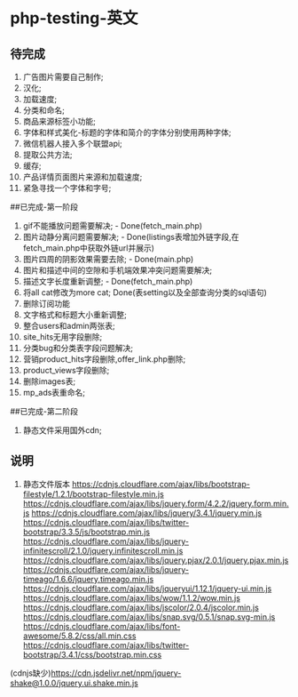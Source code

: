 # php-testing-英文
## 待完成
1. 广告图片需要自己制作;
9. 汉化;
10. 加载速度;
11. 分类和命名;
12. 商品来源标签小功能;
13. 字体和样式美化-标题的字体和简介的字体分别使用两种字体;
14. 微信机器人接入多个联盟api;
15. 提取公共方法;
16. 缓存;
17. 产品详情页面图片来源和加载速度;
18. 紧急寻找一个字体和字号;

##已完成-第一阶段
1. gif不能播放问题需要解决; - Done(fetch_main.php)
2. 图片动静分离问题需要解决; - Done(listings表增加外链字段,在fetch_main.php中获取外链url并展示)
3. 图片四周的阴影效果需要去除; - Done(main.php)
4. 图片和描述中间的空隙和手机端效果冲突问题需要解决;
4. 描述文字长度重新调整; - Done(fetch_main.php)
5. 将all cat修改为more cat; Done(表setting以及全部查询分类的sql语句)
6. 删除订阅功能
7. 文字格式和标题大小重新调整;
8. 整合users和admin两张表;
9. site_hits无用字段删除;
18. 分类bug和分类表字段问题解决;
19. 营销product_hits字段删除,offer_link.php删除;
20. product_views字段删除;
21. 删除images表;
22. mp_ads表重命名;

##已完成-第二阶段
1. 静态文件采用国外cdn;


## 说明
1. 静态文件版本
https://cdnjs.cloudflare.com/ajax/libs/bootstrap-filestyle/1.2.1/bootstrap-filestyle.min.js
https://cdnjs.cloudflare.com/ajax/libs/jquery.form/4.2.2/jquery.form.min.js
https://cdnjs.cloudflare.com/ajax/libs/jquery/3.4.1/jquery.min.js
https://cdnjs.cloudflare.com/ajax/libs/twitter-bootstrap/3.3.5/js/bootstrap.min.js
https://cdnjs.cloudflare.com/ajax/libs/jquery-infinitescroll/2.1.0/jquery.infinitescroll.min.js
https://cdnjs.cloudflare.com/ajax/libs/jquery.pjax/2.0.1/jquery.pjax.min.js
https://cdnjs.cloudflare.com/ajax/libs/jquery-timeago/1.6.6/jquery.timeago.min.js
https://cdnjs.cloudflare.com/ajax/libs/jqueryui/1.12.1/jquery-ui.min.js
https://cdnjs.cloudflare.com/ajax/libs/wow/1.1.2/wow.min.js
https://cdnjs.cloudflare.com/ajax/libs/jscolor/2.0.4/jscolor.min.js
https://cdnjs.cloudflare.com/ajax/libs/snap.svg/0.5.1/snap.svg-min.js
https://cdnjs.cloudflare.com/ajax/libs/font-awesome/5.8.2/css/all.min.css
https://cdnjs.cloudflare.com/ajax/libs/twitter-bootstrap/3.4.1/css/bootstrap.min.css

(cdnjs缺少)https://cdn.jsdelivr.net/npm/jquery-shake@1.0.0/jquery.ui.shake.min.js
